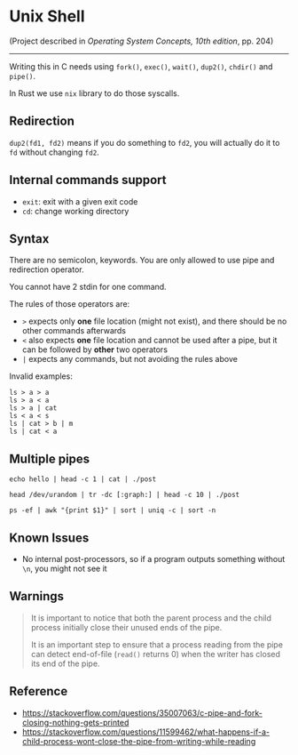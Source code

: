 # Unix Shell

(Project described in *Operating System Concepts, 10th edition*, pp. 204)

---

Writing this in C needs using `fork()`, `exec()`, `wait()`, `dup2()`, `chdir()` and `pipe()`.

In Rust we use `nix` library to do those syscalls.

## Redirection

`dup2(fd1, fd2)` means if you do something to `fd2`, you will actually do it to `fd` without changing `fd2`.

## Internal commands support

- `exit`: exit with a given exit code
- `cd`: change working directory

## Syntax

There are no semicolon, keywords. You are only allowed to use pipe and redirection operator.

You cannot have 2 stdin for one command.

The rules of those operators are:

- `>` expects only **one** file location (might not exist), and there should be no other commands afterwards
- `<` also expects **one** file location and cannot be used after a pipe, but it can be followed by **other** two operators
- `|` expects any commands, but not avoiding the rules above

Invalid examples:

```
ls > a > a
ls > a < a
ls > a | cat
ls < a < s
ls | cat > b | m
ls | cat < a
```

## Multiple pipes

```
echo hello | head -c 1 | cat | ./post

head /dev/urandom | tr -dc [:graph:] | head -c 10 | ./post

ps -ef | awk "{print $1}" | sort | uniq -c | sort -n
```

## Known Issues

- No internal post-processors, so if a program outputs something without `\n`, you might not see it

## Warnings

> It is important to notice that both the parent process and the child process initially close their unused ends of the pipe.
>
> It is an important step to ensure that a process reading from the pipe can detect end-of-file (`read()` returns 0) when the writer has closed its end of the pipe.

## Reference

- https://stackoverflow.com/questions/35007063/c-pipe-and-fork-closing-nothing-gets-printed
- https://stackoverflow.com/questions/11599462/what-happens-if-a-child-process-wont-close-the-pipe-from-writing-while-reading
